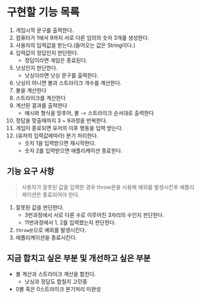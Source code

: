 # 구현할 기능 목록

1. 게임시작 문구를 출력한다.
2. 컴퓨터가 1에서 9까지 서로 다른 임의의 숫자 3개를 생성한다.
3. 사용자의 입력값을 받는다.(들어오는 값은 String이다.)
4. 입력값이 정답인지 판단한다.
    - 정답이라면 게임은 종료된다.
5. 낫싱인지 판단한다.
    - 낫싱이라면 낫싱 문구를 출력한다.
6. 낫싱이 아니면 볼과 스트라이크 개수를 계산한다.
7. 볼을 계산한다
8. 스트라이크를 계산한다
9. 계산된 결과를 출력한다
    - 예시와 형식을 맞추어, 볼 -> 스트라이크 순서대로 출력한다
10. 정답을 맞출때까지 3 ~ 9과정을 반복한다.
11. 게임이 종료되면 유저의 이후 행동을 입력 받는다.
12. (유저의 입력값에따라) 분기 처리한다.
    - 숫자 1을 입력받으면 재시작한다.
    - 숫자 2를 입력받으면 애플리케이션 종료한다.

## 기능 요구 사항
>사용자가 잘못된 값을 입력한 경우 throw문을 사용해 예외를 발생시킨후 애플리케이션은 종료되어야 한다.

1. 잘못된 값을 판단한다.
    - 3번과정에서 서로 다른 수로 이루어진 3자리의 수인지 판단한다.
    - 11번과정에서 1, 2를 입력했는지 판단한다.
2. `throw문`으로 예외를 발생시킨다.
3. 애플리케이션을 종료시킨다.


## 지금 합치고 싶은 부분 및 개선하고 싶은 부분
- 볼 계산과 스트라이크 계산을 합친다.
    - 낫싱과 정답도 합칠지 고민중
- 0볼 혹은 0스트라이크 분기처리 미완성